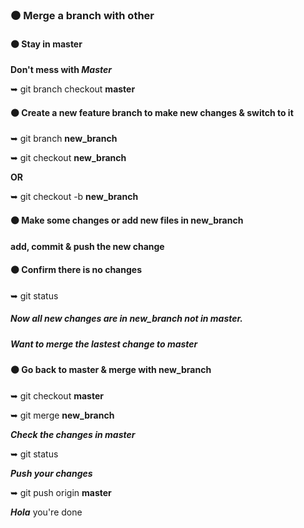 ### ⚫ Merge a branch with other

#### ⚫ Stay in master

**Don't mess with *Master***

➥   git branch checkout **master**

#### ⚫ Create a new feature branch to make new changes & switch to it

➥   git branch **new_branch**

➥   git checkout **new_branch**

**OR**

➥   git checkout -b **new_branch**

#### ⚫ Make some changes or add new files in **new_branch**

**add, commit & push the new change**

#### ⚫ Confirm there is no changes

➥   git status

##### Now all new changes are in **new_branch** not in **master**.
##### Want to merge the lastest change to **master**

#### ⚫ Go back to **master** & merge with **new_branch**

➥   git checkout **master**

➥   git merge **new_branch**

***Check the changes in **master*****

➥   git status

***Push your changes***

➥   git push origin **master**

            



***Hola*** you're done